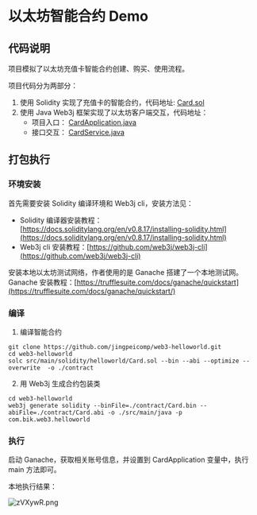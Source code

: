 # 以太坊智能合约 Demo

## 代码说明

项目模拟了以太坊充值卡智能合约创建、购买、使用流程。

项目代码分为两部分：

1. 使用 Solidity 实现了充值卡的智能合约，代码地址: [Card.sol](./src/main/solidity/helloworld/Card.sol)
2. 使用 Java Web3j 框架实现了以太坊客户端交互，代码地址：
   - 项目入口： [CardApplication.java](./src/main/java/com/bik/web3/helloworld/CardApplication.java)
   - 接口交互： [CardService.java](./src/main/java/com/bik/web3/helloworld/CardService.java)

## 打包执行

### 环境安装

首先需要安装 Solidity 编译环境和 Web3j cli，安装方法见：

- Solidity 编译器安装教程：[https://docs.soliditylang.org/en/v0.8.17/installing-solidity.html](https://docs.soliditylang.org/en/v0.8.17/installing-solidity.html)
- Web3j cli 安装教程：[https://github.com/web3j/web3j-cli](https://github.com/web3j/web3j-cli)

安装本地以太坊测试网络，作者使用的是 Ganache 搭建了一个本地测试网。Ganache 安装教程：[https://trufflesuite.com/docs/ganache/quickstart](https://trufflesuite.com/docs/ganache/quickstart/)

### 编译

1. 编译智能合约

```shell
git clone https://github.com/jingpeicomp/web3-helloworld.git
cd web3-helloworld
solc src/main/solidity/helloworld/Card.sol --bin --abi --optimize --overwrite  -o ./contract
```

2. 用 Web3j 生成合约包装类

```shell
cd web3-helloworld
web3j generate solidity --binFile=./contract/Card.bin --abiFile=./contract/Card.abi -o ./src/main/java -p com.bik.web3.helloworld
```

### 执行

启动 Ganache，获取相关账号信息，并设置到 CardApplication 变量中，执行 main 方法即可。

本地执行结果：

![zVXywR.png](https://s1.ax1x.com/2022/11/16/zVXywR.png)
